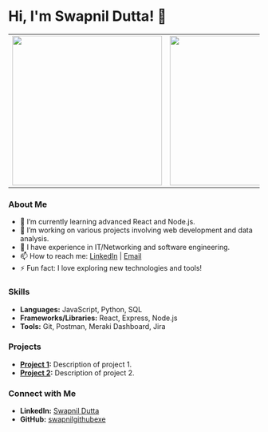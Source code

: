 # Hi, I'm Swapnil Dutta! 👋

<table>
  <tr>
    <td>
      <a href="https://github.com/swapnilgithubexe/swapnilgithubexe">
        <img height="300" src="https://github-readme-stats.vercel.app/api?username=swapnilgithubexe&show_icons=true&theme=midnight-purple" />
      </a>
    </td>
    <td>
      <a href="https://github.com/swapnilgithubexe?tab=repositories">
        <img height="300" src="https://github-readme-stats.vercel.app/api/top-langs/?username=swapnilgithubexe&layout=donut-vertical&theme=midnight-purple" />
      </a>
    </td>
  </tr>
</table>


### About Me
- 🌱 I’m currently learning advanced React and Node.js.
- 🔭 I’m working on various projects involving web development and data analysis.
- 💼 I have experience in IT/Networking and software engineering.
- 📫 How to reach me: [LinkedIn](https://www.linkedin.com/in/swapnil-dutta4b3385200/) | [Email](mailto:Swapnildutta2002@gmail.com)
- ⚡ Fun fact: I love exploring new technologies and tools!

### Skills
- **Languages:** JavaScript, Python, SQL
- **Frameworks/Libraries:** React, Express, Node.js
- **Tools:** Git, Postman, Meraki Dashboard, Jira

### Projects
- **[Project 1](https://github.com/swapnilgithubexe/project1):** Description of project 1.
- **[Project 2](https://github.com/swapnilgithubexe/project2):** Description of project 2.

### Connect with Me
- **LinkedIn:** [Swapnil Dutta](https://www.linkedin.com/in/swapnil-dutta4b3385200/)
- **GitHub:** [swapnilgithubexe](https://github.com/swapnilgithubexe)
